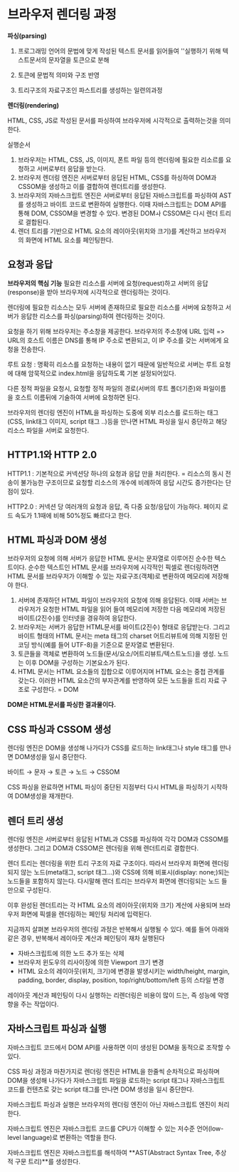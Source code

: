 # 브라우저 렌더링 과정

**파싱(parsing)**

1. 프로그래밍 언어의 문법에 맞게 작성된 텍스트 문서를 읽어들여 ''실행하기 위해 텍스트문서의 문자열을 토큰으로 분해

2. 토큰에 문법적 의미와 구조 반영

3. 트리구조의 자료구조인 파스트리를 생성하는 일련의과정

**렌더링(rendering)**

HTML, CSS, JS로 작성된 문서를 파싱하여 브라우저에 시각적으로 출력하는것을 의미한다.

실행순서

1. 브라우저는 HTML, CSS, JS, 이미지, 폰트 파일 등의 렌더링에 필요한 리소르를 요청하고 서버로부터 응답을 받는다.
2. 브라우저 렌더링 엔진은 서버로부터 응답된 HTML, CSS를 하싱하여 DOM과 CSSOM을 생성하고 이를 결합하여 렌더트리를 생성한다.
3. 브라우저의 자바스크립트 엔진은 서버로부터 응답된 자바스크립트를 파싱하여 AST를 생성하고 바이트 코드로 변환하여 실행한다. 이때 자바스크립트는 DOM API를 통해 DOM, CSSOM을 변경할 수 있다. 변경된 DOMㅘ CSSOM은 다시 렌더 트리로 결합된다.
4. 렌더 트리를 기반으로 HTML 요소의 레이아웃(위치와 크기)를 계산하고 브라우저의 화면에 HTML 요소를 페인팅한다.



## 요청과 응답

**브라우저의 핵심 기능**
필요한 리소스를 서버에 요청(request)하고 서버의 응답(response)을 받아 브라우저에 시각적으로 렌더링하는 것이다.

렌더링에 필요한 리소스는 모두 서버에 존재하므로 필요한 리소스를 서버에 요청하고 서버가 응답한 리소스를 파싱(parsing)하여 렌더링하는 것이다.

요청을 하기 위해 브라우저는 주소창을 제공한다.
브라우저의 주소창에 URL 입력 => URL의 호스트 이름은 DNS를 통해 IP 주소로 변환되고, 이 IP 주소를 갖는 서버에게 요청을 전송한다.

루트 요청 : 명확히 리소스를 요청하는 내용이 없기 때문에 일반적으로 서버는 루트 요청에 대해 암묵적으로 index.html을 응답하도록 기본 설정되어있다.

다른 정적 파일을 요청시, 요청할 정적 파일의 경로(서버의 루트 폴더기준)와 파일이름을 호스트 이름뒤에 기술하여 서버에 요청하면 된다.

브라우저의 렌더링 엔진이 HTML을 파싱하는 도중에 외부 리소스를 로드하는 태그(CSS, link태그 이미지, script 태그 ..)등을 만나면 HTML 파싱을 일시 중단하고 해당 리소스 파일을 서버로 요청한다.



## HTTP1.1와 HTTP 2.0

HTTP1.1 : 기본적으로 커넥션당 하나의 요청과 응답 만을 처리한다.
= 리소스의 동시 전송이 불가능한 구조이므로 요청할 리소스의 개수에 비례하여 응답 시간도 증가한다는 단점이 있다.

HTTP2.0 : 커넥션 당 여러개의 요청과 응답, 즉 다중 요청/응답이 가능하다.
페이지 로드 속도가 1.1때에 비해 50%정도 빠르다고 한다.



## HTML 파싱과 DOM 생성

브라우저의 요청에 의해 서버가 응답한 HTML 문서는 문자열로 이루어진 순수한 텍스트이다. 순수한 텍스트인 HTML 문서를 브라우저에 시각적인 픽셀로 렌더링하려면 HTML 문서를 브라우저가 이해할 수 있는 자료구조(객체)로 변환하여 메모리에 저장해야 한다.

1. 서버에 존재하던 HTML 파일이 브라우저의 요청에 의해 응답된다.
   이때 서버는 브라우저가 요청한 HTML 파일을 읽어 들여 메모리에 저장한 다음
   메모리에 저장된 바이트(2진수)를 인터넷을 경유하여 응답한다.
2. 브라우저는 서버가 응답한 HTML문서를 바이트(2진수) 형태로 응답받는다.
   그리고 바이트 형태의 HTML 문서는 meta 태그의 charset 어트리뷰트에 의해 지정된
   인코딩 방식(예를 들어 UTF-8)을 기준으로 문자열로 변환된다.
3. 토큰들을 객체로 변환하여 노드들(문서/요소/어트리뷰트/텍스트노드)을 생성.
   노드는 이후 DOM을 구성하는 기본요소가 된다.
4. HTML 문서는 HTML 요소들의 집합으로 이루어지며 HTML 요소는 중첩 관계를 갖는다.
   이러한 HTML 요소간의 부자관계를 반영하여 모든 노드들을 트리 자료 구조로 구성한다.
   = DOM

**DOM은 HTML문서를 파싱한 결과물이다.**



## CSS 파싱과 CSSOM 생성

렌더링 엔진은 DOM을 생성해 나가다가 CSS를 로드하는 link태그나 style 태그를 만나면 DOM생성을 일시 중단한다.

바이트 → 문자 → 토큰 → 노드 → CSSOM

CSS 파싱을 완료하면 HTML 파싱이 중단된 지점부터 다시 HTML을 파싱하기 시작하여 DOM생성을 재개한다.



## 렌더 트리 생성

 렌더링 엔진은 서버로부터 응답된 HTML과 CSS를 파싱하여 각각 DOM과 CSSOM를 생성한다. 그리고 DOM과 CSSOM은 렌더링을 위해 렌더트리로 결합한다.

렌더 트리는 렌더링을 위한 트리 구조의 자료 구조이다. 따라서 브라우저 화면에 렌더링 되지 않는 노드(meta태그, script 태그...)와 CSS에 의해 비표시(display: none;)되는 노드들을 포함하지 않는다. 다시말해 렌더 트리는 브라우저 화면에 렌더링되는 노드 들만으로 구성된다.

이후 완성된 렌더트리는 각 HTML 요소의 레이아웃(위치와 크기) 계산에 사용되며 브라우저 화면에 픽셀을 렌더링하는 페인팅 처리에 입력된다.

지금까지 살펴본 브라우저의 렌더링 과정은 반복해서 실행될 수 있다. 예를 들어 아래와 같은 경우, 반복해서 레이아웃 계산과 페인팅이 재차 실행된다

- 자바스크립트에 의한 노드 추가 또는 삭제
- 브라우저 윈도우의 리사이징에 의한 Viewport 크기 변경
- HTML 요소의 레이아웃(위치, 크기)에 변경을 발생시키는 width/height, margin, padding, border, display, position, top/right/bottom/left 등의 스타일 변경

레이아웃 계산과 페인팅이 다시 실행하는 리렌더링은 비용이 많이 드는,
즉 성능에 악영향을 주는 작업이다.



## 자바스크립트 파싱과 실행

자바스크립트 코드에서 DOM API를 사용하면 이미 생성된 DOM을 동적으로 조작할 수 있다.

CSS 파싱 과정과 마찬가지로 렌더링 엔진은 HTML을 한줄씩 순차적으로 파싱하며 DOM을 생성해 나가다가 자바스크립트 파일을 로드하는 script 태그나 자바스크립트 코드를 컨텐츠로 갖는 script 태그를 만나면 DOM 생성을 일시 중단한다.

자바스크립트 파싱과 실행은 브라우저의 렌더링 엔진이 아닌 자바스크립트 엔진이 처리한다.

자바스크립트 엔진은 자바스크립트 코드를 CPU가 이해할 수 있는 저수준 언어(low-level language)로 변환하는 역할을 한다.

자바스크립트 엔진은 자바스크립트를 해석하여 **AST(Abstract Syntax Tree, 추상적 구문 트리)**를 생성한다.